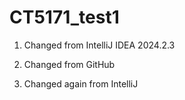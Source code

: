# CT5171_test1

1. Changed from IntelliJ IDEA 2024.2.3

2. Changed from GitHub

3. Changed again from IntelliJ
